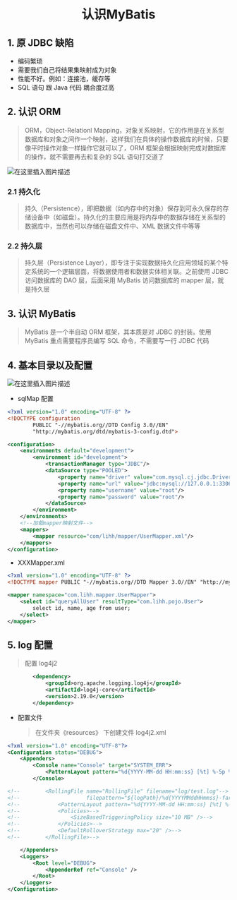 <h1 align = "center">认识MyBatis</h1>

## 1. 原 JDBC 缺陷

- 编码繁琐
- 需要我们自己将结果集映射成为对象
- 性能不好。例如：连接池，缓存等
- SQL 语句 跟 Java 代码 耦合度过高

## 2. 认识 ORM

> ORM，Object-Relationl Mapping，对象关系映射，它的作用是在关系型数据库和对象之间作一个映射，这样我们在具体的操作数据库的时候，只要像平时操作对象一样操作它就可以了，ORM 框架会根据映射完成对数据库的操作，就不需要再去和复杂的 SQL 语句打交道了

![在这里插入图片描述](https://img-blog.csdnimg.cn/78a88eba38ea44688d9ec93b9763f093.png)

### 2.1 持久化

> 持久（Persistence），即把数据（如内存中的对象）保存到可永久保存的存储设备中（如磁盘）。持久化的主要应用是将内存中的数据存储在关系型的数据库中，当然也可以存储在磁盘文件中、XML 数据文件中等等

### 2.2 持久层

> 持久层（Persistence Layer），即专注于实现数据持久化应用领域的某个特定系统的一个逻辑层面，将数据使用者和数据实体相关联。之前使用 JDBC 访问数据库的 DAO 层，后面采用 MyBatis 访问数据库的 mapper 层，就是持久层

## 3. 认识 MyBatis

> MyBatis 是一个半自动 ORM 框架，其本质是对 JDBC 的封装。使用 MyBatis 重点需要程序员编写 SQL 命令，不需要写一行 JDBC 代码

## 4. 基本目录以及配置

![在这里插入图片描述](https://img-blog.csdnimg.cn/be18c8c7601a4576a20ff404f3171b30.png)

- sqlMap 配置

```xml
<?xml version="1.0" encoding="UTF-8" ?>
<!DOCTYPE configuration
        PUBLIC "-//mybatis.org//DTD Config 3.0//EN"
        "http://mybatis.org/dtd/mybatis-3-config.dtd">

<configuration>
    <environments default="development">
        <environment id="development">
            <transactionManager type="JDBC"/>
            <dataSource type="POOLED">
                <property name="driver" value="com.mysql.cj.jdbc.Driver"/>
                <property name="url" value="jdbc:mysql://127.0.0.1:3306/local?useSSL=false&amp;useUnicode=true&amp;characterEncoding=UTF-8&amp;serverTimezone=Asia/Shanghai"/>
                <property name="username" value="root"/>
                <property name="password" value="root"/>
            </dataSource>
        </environment>
    </environments>
    <!--加载mapper映射文件-->
    <mappers>
        <mapper resource="com/lihh/mapper/UserMapper.xml"/>
    </mappers>
</configuration>
```

- XXXMapper.xml

```xml
<?xml version="1.0" encoding="UTF-8" ?>
<!DOCTYPE mapper PUBLIC "-//mybatis.org//DTD Mapper 3.0//EN" "http://mybatis.org/dtd/mybatis-3-mapper.dtd">

<mapper namespace="com.lihh.mapper.UserMapper">
    <select id="queryAllUser" resultType="com.lihh.pojo.User">
        select id, name, age from user;
    </select>
</mapper>
```

## 5. log 配置

> 配置 log4j2

```xml
        <dependency>
            <groupId>org.apache.logging.log4j</groupId>
            <artifactId>log4j-core</artifactId>
            <version>2.19.0</version>
        </dependency>
```

- 配置文件
  > 在文件夹《resources》 下创建文件 log4j2.xml

```xml
<?xml version="1.0" encoding="UTF-8"?>
<Configuration status="DEBUG">
    <Appenders>
        <Console name="Console" target="SYSTEM_ERR">
            <PatternLayout pattern="%d{YYYY-MM-dd HH:mm:ss} [%t] %-5p %c{1}:%L - %msg%n" />
        </Console>

<!--        <RollingFile name="RollingFile" filename="log/test.log"-->
<!--                     filepattern="${logPath}/%d{YYYYMMddHHmmss}-fargo.log">-->
<!--            <PatternLayout pattern="%d{YYYY-MM-dd HH:mm:ss} [%t] %-5p %c{1}:%L - %msg%n" />-->
<!--            <Policies>-->
<!--                <SizeBasedTriggeringPolicy size="10 MB" />-->
<!--            </Policies>-->
<!--            <DefaultRolloverStrategy max="20" />-->
<!--        </RollingFile>-->

    </Appenders>
    <Loggers>
        <Root level="DEBUG">
            <AppenderRef ref="Console" />
        </Root>
    </Loggers>
</Configuration>
```
